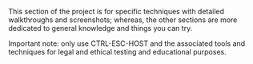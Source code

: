 This section of the project is for specific techniques with detailed walkthroughs and screenshots; whereas, the other sections are more dedicated to general knowledge and things you can try.  

Important note: only use CTRL-ESC-HOST and the associated tools and techniques for legal and ethical testing and educational purposes.
